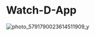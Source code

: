 # Watch-D-App
![photo_5791790023614511909_y](https://user-images.githubusercontent.com/89228710/205462384-e498aa8f-e9b6-46a0-b833-9c91ecf042e8.jpg)

